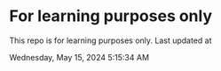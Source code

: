 # For learning purposes only
This repo is for learning purposes only.
Last updated at

Wednesday, May 15, 2024 5:15:34 AM

